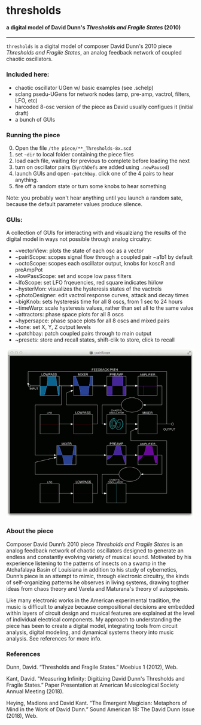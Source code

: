 # thresholds

#### a digital model of David Dunn's _Thresholds and Fragile States_ (2010)

---

`thresholds` is a digital model of composer David Dunn's 2010 piece _Thresholds and Fragile States_, an analog feedback network of coupled chaotic oscillators.

### Included here:
* chaotic oscillator UGen w/ basic examples (see .schelp)
* sclang psedu-UGens for network nodes (amp, pre-amp, vactrol, filters, LFO, etc)
* harcoded 8-osc version of the piece as David usually configues it (initial draft)
* a bunch of GUIs

### Running the piece
  0. Open the file `/the piece/**_Thresholds-8x.scd`
  1. set `~dir` to local folder containing the piece files
  2. load each file, waiting for previous to complete before loading the next
  3. turn on oscillator pairs (`SynthDefs` are added using `.newPaused`)
  4. launch GUIs and open `~patchbay`. click one of the 4 pairs to hear anything.
  5. fire off a random state or turn some knobs to hear something

Note: you probably won't hear anything until you launch a random sate, because
the default parameter values produce silence.

### GUIs:
A collection of GUIs for interacting with and visualziang the results of the digital model in ways not possible through analog circuitry:

* ~vectorView: plots the state of each osc as a vector
* ~pairiScope: scopes signal flow through a coupled pair ~a1b1 by default
* ~octoScope: scopes each oscillator output, knobs for koscR and preAmpPot
* ~lowPassScope: set and scope low pass filters
* ~lfoScope: set LFO frqeuencies, red square indicates hi/low
* ~hysterMon: visualizes the hysteresis states of the vactrols
* ~photoDesigner: edit vactrol response curves, attack and decay times
* ~bigKnob: sets hysteresis time for all 8 oscs, from 1 sec to 24 hours
* ~timeWarp: scale hysteresis values, rather than set all to the same value
* ~attractors: phase space plots for all 8 oscs
* ~hypersapce: phase space plots for all 8 oscs and mixed pairs
* ~tone: set X, Y, Z output levels
* ~patchbay: patch coupled pairs through to main output
* ~presets: store and recall states, shift-clik to store, click to recall

![](/extras/img/pairiscope%20animated.gif)  

### About the piece

Composer David Dunn’s 2010 piece _Thresholds and Fragile States_ is an analog feedback network of chaotic oscillators designed to generate an endless and constantly evolving variety of musical sound. Motivated by his experience listening to the patterns of insects on a swamp in the Atchafalaya Basin of Louisiana in addition to his study of cybernetics, Dunn’s piece is an attempt to mimic, through electronic circuitry, the kinds of self-organizing patterns he observes in living systems, drawing togther ideas from chaos theory and Varela and Maturana's theory of autopoiesis. 

Like many electronic works in the American experimental tradition, the music is difficult to analyze because compositional decisions are embedded within layers of circuit design and musical features are explained at the level of individual electrical components. My approach to understanding the piece has been to create a digital model, integrating tools from circuit analysis, digital modeling, and dynamical systems theory into music analysis. See references for more info.

### References
Dunn, David. “Thresholds and Fragile States.” Moebius 1 (2012), Web.

Kant, David. "Measuring Infinity: Digitizing David Dunn's Thresholds and Fragile States.” Paper Presentation at American Musicological Society Annual Meeting (2018).

Heying, Madions and David Kant. “The Emergent Magician: Metaphors of Mind in the Work of David Dunn.” Sound American 18: The David Dunn Issue (2018), Web.


